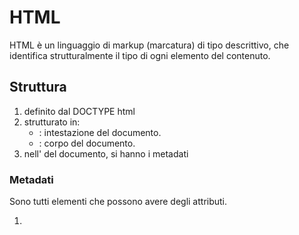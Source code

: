 # HTML

HTML è un linguaggio di markup (marcatura) di tipo descrittivo, che identifica strutturalmente il tipo di ogni elemento del contenuto.

## Struttura

1. definito dal DOCTYPE html
2. strutturato in:
   - <head></head>: intestazione del documento.
   - <body></body>: corpo del documento.
3. nell'<head> del documento, si hanno i metadati

### Metadati

Sono tutti elementi che possono avere degli attributi.

1. <title>": titolo che sarà mostrato nel tab della finestra del browser .
2. <base>": UNICO nel documento. Scopo di indicare il path base del documento, sia con href sia con target
3. <link>: per creare relazioni tra il documento e altri documenti. Scopo di creare la relazione con il CSS usato dal documento.
4. <meta>: usato per aggiungere altri metadati. Il tipo è specificaato dall'attributo name.
5. <style>: permette di includere stili nel documento.

### Elementi

Definiti da un tag di apertura, un contenuto e un tag di chiusura. I tag (markup che definiscono il ruolo che il contenuto ricopre nel documento Web) possono avere attributi.

#### Attributi

Coppie nome-valore separate da "=".
